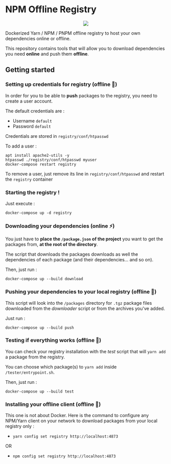 # NPM Offline Registry

<p align="center">
<img src="https://travis-ci.org/flavienbwk/npm-yarn-offline-mirror-docker.svg?branch=master"/>
</p>

Dockerized Yarn / NPM / PNPM offline registry to host your own dependencies online or offline.

This repository contains tools that will allow you to download dependencies you need **online** and push them **offline**.

## Getting started

### Setting up credentials for registry (offline :electric_plug:)

In order for you to be able to **push** packages to the registry, you need to create a user account.  

The default credentials are : 

- Username `default`
- Password `default`

Credentials are stored in `registry/conf/htpasswd`

To add a user :

```
apt install apache2-utils -y
htpasswd ./registry/conf/htpasswd myuser
docker-compose restart registry
```

To remove a user, just remove its line in `registry/conf/htpasswd` and restart the `registry` container

### Starting the registry !

Just execute :

```
docker-compose up -d registry
```

### Downloading your dependencies (online :zap:)

You just have to **place the `/package.json` of the project** you want to get the packages from, **at the root of the directory**.

The script that downloads the packages downloads as well the dependencies of each package (and their dependencies... and so on).

Then, just run :

```
docker-compose up --build download
```

### Pushing your dependencies to your local registry (offline :electric_plug:)

This script will look into the `/packages` directory for `.tgz` package files downloaded from the _downloader_ script or from the archives you've added.

Just run :

```
docker-compose up --build push
```

### Testing if everything works (offline :electric_plug:)

You can check your registry installation with the _test_ script that will `yarn add` a package from the registry.

You can choose which package(s) to `yarn add` inside `/tester/entrypoint.sh`.

Then, just run :

```
docker-compose up --build test
```

### Installing your offline client (offline :electric_plug:)

This one is not about Docker. Here is the command to configure any NPM/Yarn client on your network to download packages from your local registry only :

- `yarn config set registry http://localhost:4873`

OR

- `npm config set registry http://localhost:4873`
